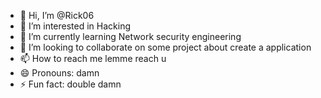 - 👋 Hi, I’m @Rick06
- 👀 I’m interested in Hacking 
- 🌱 I’m currently learning Network security engineering 
- 💞️ I’m looking to collaborate on some project about create a application 
- 📫 How to reach me lemme reach u
- 😄 Pronouns: damn
- ⚡ Fun fact: double damn

<!---
Rick0661/Rick0661 is a ✨ special ✨ repository because its `README.md` (this file) appears on your GitHub profile.
You can click the Preview link to take a look at your changes.
--->
